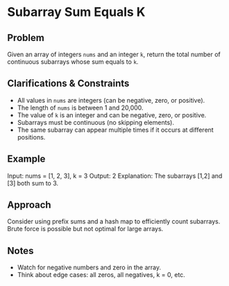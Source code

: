 # Subarray Sum Equals K

## Problem
Given an array of integers `nums` and an integer `k`, return the total number of continuous subarrays whose sum equals to `k`.

## Clarifications & Constraints
- All values in `nums` are integers (can be negative, zero, or positive).
- The length of `nums` is between 1 and 20,000.
- The value of `k` is an integer and can be negative, zero, or positive.
- Subarrays must be continuous (no skipping elements).
- The same subarray can appear multiple times if it occurs at different positions.

## Example
Input: nums = [1, 2, 3], k = 3
Output: 2
Explanation: The subarrays [1,2] and [3] both sum to 3.

## Approach
Consider using prefix sums and a hash map to efficiently count subarrays. Brute force is possible but not optimal for large arrays.

## Notes
- Watch for negative numbers and zero in the array.
- Think about edge cases: all zeros, all negatives, k = 0, etc. 